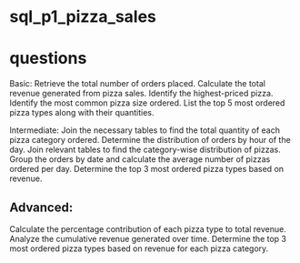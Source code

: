 # sql_p1_pizza_sales
# questions
Basic:
  Retrieve the total number of orders placed.
  Calculate the total revenue generated from pizza sales.
  Identify the highest-priced pizza.
  Identify the most common pizza size ordered.
  List the top 5 most ordered pizza types along with their quantities.


Intermediate:
  Join the necessary tables to find the total quantity of each pizza category ordered.
  Determine the distribution of orders by hour of the day.
  Join relevant tables to find the category-wise distribution of pizzas.
  Group the orders by date and calculate the average number of pizzas ordered per day.
  Determine the top 3 most ordered pizza types based on revenue.


## Advanced:
  Calculate the percentage contribution of each pizza type to total revenue.
  Analyze the cumulative revenue generated over time.
  Determine the top 3 most ordered pizza types based on revenue for each pizza category.
